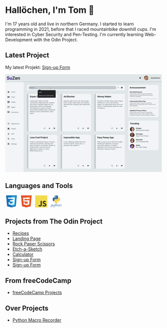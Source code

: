 # Hallöchen, I'm Tom 👋
I'm 17 years old and live in northern Germany. I started to learn programming in 2021, before that I raced mountainbike downhill cups. 
I'm interested in Cyber Security and Pen-Testing. I'm currently learning Web-Development with the Odin Project.


## Latest Project
My latest Projekt: [Sign-up Form](https://github.com/TomSoerr/odin-admin-dashboard)

![](https://github.com/TomSoerr/odin-admin-dashboard/blob/main/media/prev.gif)

## Languages and Tools
<div>
  <img src="https://raw.githubusercontent.com/devicons/devicon/master/icons/css3/css3-original.svg"  title="CSS3" alt="CSS" width="40" height="40"/>&nbsp;
  <img src="https://github.com/devicons/devicon/blob/master/icons/html5/html5-original.svg" title="HTML5" alt="HTML" width="40" height="40"/>&nbsp;
  <img src="https://github.com/devicons/devicon/blob/master/icons/javascript/javascript-original.svg" title="JavaScript" alt="JavaScript" width="40" height="40"/>&nbsp;
  <img src="https://github.com/devicons/devicon/blob/master/icons/python/python-original-wordmark.svg" title="Python 3" alt="Python 3" width="40" heigt="40">
</div>

## Projects from The Odin Project
- [Recipes](https://github.com/TomSoerr/odin-recipes)
- [Landing Page](https://github.com/TomSoerr/odin-landing-page)
- [Rock Paper Scissors](https://github.com/TomSoerr/odin-rock-paper-scissors)
- [Etch-a-Sketch](https://github.com/TomSoerr/odin-etch-a-sketch)
- [Calculator](https://github.com/TomSoerr/odin-calculator)
- [Sign-up Form](https://github.com/TomSoerr/odin-sign-up-form)
- [Sign-up Form](https://github.com/TomSoerr/odin-admin-dashboard)

## From freeCodeCamp
- [freeCodeCamp Projects](https://github.com/TomSoerr/freeCodeCamp-Projects)

## Over Projects
- [Python Macro Recorder](https://github.com/TomSoerr/macro-recorder)


<!---
TomSoerr/TomSoerr is a ✨ special ✨ repository because its `README.md` (this file) appears on your GitHub profile.
You can click the Preview link to take a look at your changes.
--->
